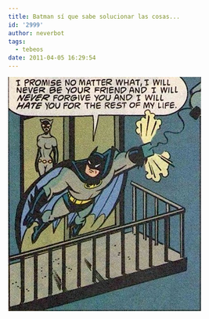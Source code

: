 ```yaml
---
title: Batman sí que sabe solucionar las cosas...
id: '2999'
author: neverbot
tags:
  - tebeos
date: 2011-04-05 16:29:54
---
```


![batman.jpeg](./batman-si-que-sabe-solucionar-las-cosas/batman.jpg)
